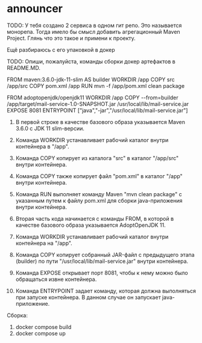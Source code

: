# announcer


TODO: У тебя создано 2 сервиса в одном гит репо. Это называется монорепа. Тогда имело бы смысл добавить агрегационный Maven Project. Глянь что это такое и примени к проекту.

Ещё разбираюсь с его упаковкой в докер

TODO: Опиши, пожалуйста, команды сборки докер артефактов в README.MD.

FROM maven:3.6.0-jdk-11-slim AS builder
WORKDIR /app
COPY src /app/src
COPY pom.xml /app
RUN mvn -f /app/pom.xml clean package

FROM adoptopenjdk/openjdk11
WORKDIR /app
COPY --from=builder /app/target/mail-service-1.0-SNAPSHOT.jar /usr/local/lib/mail-service.jar
EXPOSE 8081
ENTRYPOINT ["java","-jar","/usr/local/lib/mail-service.jar"]

1. В первой строке в качестве базового образа указывается Maven 3.6.0 с JDK 11 slim-версии. 
2. Команда WORKDIR устанавливает рабочий каталог внутри контейнера в "/app". 
3. Команда COPY копирует из каталога "src" в каталог "/app/src" внутри контейнера. 
4. Команда COPY также копирует файл "pom.xml" в каталог "/app" внутри контейнера. 
5. Команда RUN выполняет команду Maven "mvn clean package" с указанным путем к файлу pom.xml для сборки java-приложения внутри контейнера.

6. Вторая часть кода начинается с команды FROM, в которой в качестве базового образа указывается AdoptOpenJDK 11.
7. Команда WORKDIR устанавливает рабочий каталог внутри контейнера на "/app". 
8. Команда COPY копирует собранный JAR-файл с предыдущего этапа (builder) по пути "/usr/local/lib/mail-service.jar" внутри контейнера. 
9. Команда EXPOSE открывает порт 8081, чтобы к нему можно было обращаться извне контейнера.
10. Команда ENTRYPOINT задает команду, которая должна выполняться при запуске контейнера. В данном случае он запускает java-приложение.

Сборка:
1. docker compose build
2. docker compose up
